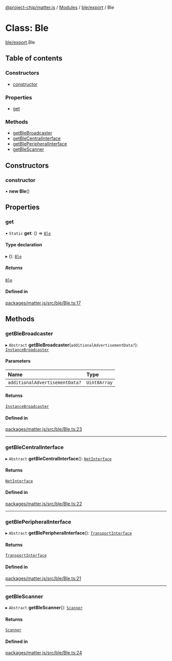 [@project-chip/matter.js](../README.md) / [Modules](../modules.md) / [ble/export](../modules/ble_export.md) / Ble

# Class: Ble

[ble/export](../modules/ble_export.md).Ble

## Table of contents

### Constructors

- [constructor](ble_export.Ble.md#constructor)

### Properties

- [get](ble_export.Ble.md#get)

### Methods

- [getBleBroadcaster](ble_export.Ble.md#getblebroadcaster)
- [getBleCentralInterface](ble_export.Ble.md#getblecentralinterface)
- [getBlePeripheralInterface](ble_export.Ble.md#getbleperipheralinterface)
- [getBleScanner](ble_export.Ble.md#getblescanner)

## Constructors

### constructor

• **new Ble**()

## Properties

### get

▪ `Static` **get**: () => [`Ble`](ble_export.Ble.md)

#### Type declaration

▸ (): [`Ble`](ble_export.Ble.md)

##### Returns

[`Ble`](ble_export.Ble.md)

#### Defined in

[packages/matter.js/src/ble/Ble.ts:17](https://github.com/project-chip/matter.js/blob/16d5b0d/packages/matter.js/src/ble/Ble.ts#L17)

## Methods

### getBleBroadcaster

▸ `Abstract` **getBleBroadcaster**(`additionalAdvertisementData?`): [`InstanceBroadcaster`](../interfaces/common_export.InstanceBroadcaster.md)

#### Parameters

| Name | Type |
| :------ | :------ |
| `additionalAdvertisementData?` | `Uint8Array` |

#### Returns

[`InstanceBroadcaster`](../interfaces/common_export.InstanceBroadcaster.md)

#### Defined in

[packages/matter.js/src/ble/Ble.ts:23](https://github.com/project-chip/matter.js/blob/16d5b0d/packages/matter.js/src/ble/Ble.ts#L23)

___

### getBleCentralInterface

▸ `Abstract` **getBleCentralInterface**(): [`NetInterface`](../interfaces/net_export.NetInterface.md)

#### Returns

[`NetInterface`](../interfaces/net_export.NetInterface.md)

#### Defined in

[packages/matter.js/src/ble/Ble.ts:22](https://github.com/project-chip/matter.js/blob/16d5b0d/packages/matter.js/src/ble/Ble.ts#L22)

___

### getBlePeripheralInterface

▸ `Abstract` **getBlePeripheralInterface**(): [`TransportInterface`](../interfaces/common_export.TransportInterface.md)

#### Returns

[`TransportInterface`](../interfaces/common_export.TransportInterface.md)

#### Defined in

[packages/matter.js/src/ble/Ble.ts:21](https://github.com/project-chip/matter.js/blob/16d5b0d/packages/matter.js/src/ble/Ble.ts#L21)

___

### getBleScanner

▸ `Abstract` **getBleScanner**(): [`Scanner`](../interfaces/common_export.Scanner.md)

#### Returns

[`Scanner`](../interfaces/common_export.Scanner.md)

#### Defined in

[packages/matter.js/src/ble/Ble.ts:24](https://github.com/project-chip/matter.js/blob/16d5b0d/packages/matter.js/src/ble/Ble.ts#L24)
